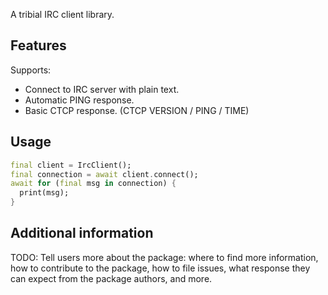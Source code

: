 A tribial IRC client library.

## Features

Supports:

- Connect to IRC server with plain text.
- Automatic PING response.
- Basic CTCP response. (CTCP VERSION / PING / TIME)

## Usage

```dart
final client = IrcClient();
final connection = await client.connect();
await for (final msg in connection) {
  print(msg);
}
```

## Additional information

TODO: Tell users more about the package: where to find more information, how to
contribute to the package, how to file issues, what response they can expect
from the package authors, and more.
